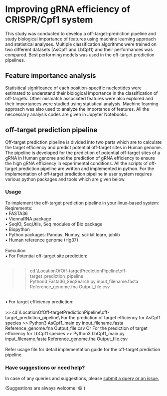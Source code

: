 # Improving gRNA efficiency of CRISPR/Cpf1 system
This study was conducted to develop a off-target-prediction pipeline and study biological importance of features using machine learning approach and statistical analyses. Multiple classification algorithms were trained on two different datasets (AsCpf1 and LbCpf1) and their performances was compared. Best performing models was used in the off-target prediction pipelines. 

## Feature importance analysis
Statisitical significance of each position-specific nucleotides were estimated to understand their biological importance in the classification of off-targets. Other mismatch associated features were also explored and their importances were studied using statistical analysis. Machine learning approach was also used to analyze the importance of features. All the neccessary analysis codes are given in Jupyter Notebooks.

## off-target prediction pipeline
Off-target prediction pipeline is divided into two parts which are to calculate the target efficiency and predict potential off-target sites in Human genome. The pipeline is developed for the prediction of potential off-target sites of a gRNA in Human genome and the prediction of gRNA efficiency to ensure the high gRNA efficiency in experimental conditions. All the scripts of off-target prediction pipeline are written and implemented in python. For the implementation of off-target prediction pipeline in user system requires various python packages and tools which are given below. 

### Usage
To implement the off-target prediction pipeline in your linux-based system: <br />
Reqirements: <br />
  •	FASTA36 <br />
  •	ViennaRNA package <br />
  •	SeqIO, SeqUtils, Seq modules of Bio package <br />
  •	Biopython <br />
  •	Python packages: Pandas, Numpy, sci-kit learn, joblib <br />
  • Human reference genome (Hg37) <br />
  <br />
Execution <br />
 • For Potential off-target site prediction: <br />
  <br />
  >> cd \LocationOfOff-targetPredictionPipeline\off-target_prediction_pipeline\
  >> Python3 Fasta36_SeqSearch.py input_filename.fasta Reference_genome.fna Output_file.csv
  <br />
  • For target efficiency prediction: <br />
  <br />
  >> cd \LocationOfOff-targetPredictionPipeline\off-target_prediction_pipeline\
  For the prediction of target efficiency for AsCpf1 species
  >> Python3 AsCpf1_main.py input_filename.fasta Reference_genome.fna Output_file.csv
  Or 
  For the prediction of target efficiency for LbCpf1 species
  >> Python3 LbCpf1_main.py input_filename.fasta Reference_genome.fna Output_file.csv
 <br />
<br />
Refer usage file for detail implementation guide for the off-target prediction pipeline

### Have suggestions or need help?
In case of any queries and suggestions, please [submit a query or an issue.](https://github.com/PragyaKesar/CRISPR-Cpf1_study/issues/new)

(Suggestions are always welcome! :smiley: )
